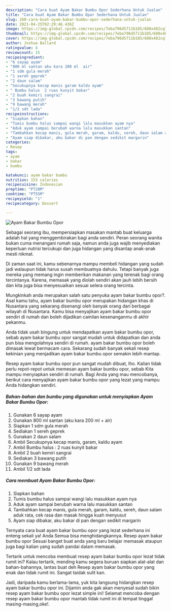 ```yaml
---
description: "Cara buat Ayam Bakar Bumbu Opor Sederhana Untuk Jualan"
title: "Cara buat Ayam Bakar Bumbu Opor Sederhana Untuk Jualan"
slug: 260-cara-buat-ayam-bakar-bumbu-opor-sederhana-untuk-jualan
date: 2021-04-25T02:29:46.436Z
image: https://img-global.cpcdn.com/recipes/7eba796d5711b185/680x482cq70/ayam-bakar-bumbu-opor-foto-resep-utama.jpg
thumbnail: https://img-global.cpcdn.com/recipes/7eba796d5711b185/680x482cq70/ayam-bakar-bumbu-opor-foto-resep-utama.jpg
cover: https://img-global.cpcdn.com/recipes/7eba796d5711b185/680x482cq70/ayam-bakar-bumbu-opor-foto-resep-utama.jpg
author: Joshua Ballard
ratingvalue: 4
reviewcount: 15
recipeingredient:
- "6 sayap ayam"
- "800 ml santan aku kara 200 ml  air"
- "1 sdm gula merah"
- "1 sereh geprek"
- "2 daun salam"
- "Secukupnya kecap manis garam kaldu ayam"
- " Bumbu halus  2 ruas kunyit bakar"
- "2 buah kemiri sangrai"
- "3 bawang putih"
- "9 bawang merah"
- "1/2 sdt lada"
recipeinstructions:
- "Siapkan bahan"
- "Tumis bumbu halus sampai wangi lalu masukkan ayam nya"
- "Aduk ayam sampai berubah warna lalu masukkan santan"
- "Tambahkan kecap manis, gula merah, garam, kaldu, sereh, daun salam aduk rata, cek rasa dan masak hingga kuah menyusut"
- "Ayam siap dibakar, aku bakar di pan dengan sedikit margarin"
categories:
- Resep
tags:
- ayam
- bakar
- bumbu

katakunci: ayam bakar bumbu 
nutrition: 153 calories
recipecuisine: Indonesian
preptime: "PT28M"
cooktime: "PT55M"
recipeyield: "1"
recipecategory: Dessert

---
```



![Ayam Bakar Bumbu Opor](https://img-global.cpcdn.com/recipes/7eba796d5711b185/680x482cq70/ayam-bakar-bumbu-opor-foto-resep-utama.jpg)

Sebagai seorang ibu, mempersiapkan masakan mantab buat keluarga adalah hal yang menggembirakan bagi anda sendiri. Peran seorang  wanita bukan cuma menangani rumah saja, namun anda juga wajib menyediakan keperluan nutrisi tercukupi dan juga hidangan yang disantap anak-anak mesti nikmat.

Di zaman  saat ini, kamu sebenarnya mampu membeli hidangan yang sudah jadi walaupun tidak harus susah membuatnya dahulu. Tetapi banyak juga mereka yang memang ingin memberikan makanan yang terenak bagi orang tercintanya. Karena, memasak yang diolah sendiri akan jauh lebih bersih dan kita juga bisa menyesuaikan sesuai selera orang tercinta. 



Mungkinkah anda merupakan salah satu penyuka ayam bakar bumbu opor?. Asal kamu tahu, ayam bakar bumbu opor merupakan hidangan khas di Nusantara yang sekarang disenangi oleh banyak orang dari berbagai wilayah di Nusantara. Kamu bisa menyajikan ayam bakar bumbu opor sendiri di rumah dan boleh dijadikan camilan kesenanganmu di akhir pekanmu.

Anda tidak usah bingung untuk mendapatkan ayam bakar bumbu opor, sebab ayam bakar bumbu opor sangat mudah untuk didapatkan dan anda pun bisa mengolahnya sendiri di rumah. ayam bakar bumbu opor boleh dimasak lewat bermacam cara. Sekarang sudah banyak sekali resep kekinian yang menjadikan ayam bakar bumbu opor semakin lebih mantap.

Resep ayam bakar bumbu opor pun sangat mudah dibuat, lho. Kalian tidak perlu repot-repot untuk memesan ayam bakar bumbu opor, sebab Kita mampu menyiapkan sendiri di rumah. Bagi Anda yang mau mencobanya, berikut cara menyajikan ayam bakar bumbu opor yang lezat yang mampu Anda hidangkan sendiri.

<!--inarticleads1-->

##### Bahan-bahan dan bumbu yang digunakan untuk menyiapkan Ayam Bakar Bumbu Opor:

1. Gunakan 6 sayap ayam
1. Gunakan 800 ml santan (aku kara 200 ml + air)
1. Siapkan 1 sdm gula merah
1. Sediakan 1 sereh geprek
1. Gunakan 2 daun salam
1. Ambil Secukupnya kecap manis, garam, kaldu ayam
1. Ambil  Bumbu halus : 2 ruas kunyit bakar
1. Ambil 2 buah kemiri sangrai
1. Sediakan 3 bawang putih
1. Gunakan 9 bawang merah
1. Ambil 1/2 sdt lada




<!--inarticleads2-->

##### Cara membuat Ayam Bakar Bumbu Opor:

1. Siapkan bahan
1. Tumis bumbu halus sampai wangi lalu masukkan ayam nya
1. Aduk ayam sampai berubah warna lalu masukkan santan
1. Tambahkan kecap manis, gula merah, garam, kaldu, sereh, daun salam aduk rata, cek rasa dan masak hingga kuah menyusut
1. Ayam siap dibakar, aku bakar di pan dengan sedikit margarin




Ternyata cara buat ayam bakar bumbu opor yang lezat sederhana ini enteng sekali ya! Anda Semua bisa menghidangkannya. Resep ayam bakar bumbu opor Sesuai banget buat anda yang baru belajar memasak ataupun juga bagi kalian yang sudah pandai dalam memasak.

Tertarik untuk mencoba membuat resep ayam bakar bumbu opor lezat tidak rumit ini? Kalau tertarik, mending kamu segera buruan siapkan alat-alat dan bahan-bahannya, lantas buat deh Resep ayam bakar bumbu opor yang enak dan tidak rumit ini. Sangat taidak sulit kan. 

Jadi, daripada kamu berlama-lama, yuk kita langsung hidangkan resep ayam bakar bumbu opor ini. Dijamin anda gak akan menyesal sudah bikin resep ayam bakar bumbu opor lezat simple ini! Selamat mencoba dengan resep ayam bakar bumbu opor mantab tidak rumit ini di tempat tinggal masing-masing,oke!.

